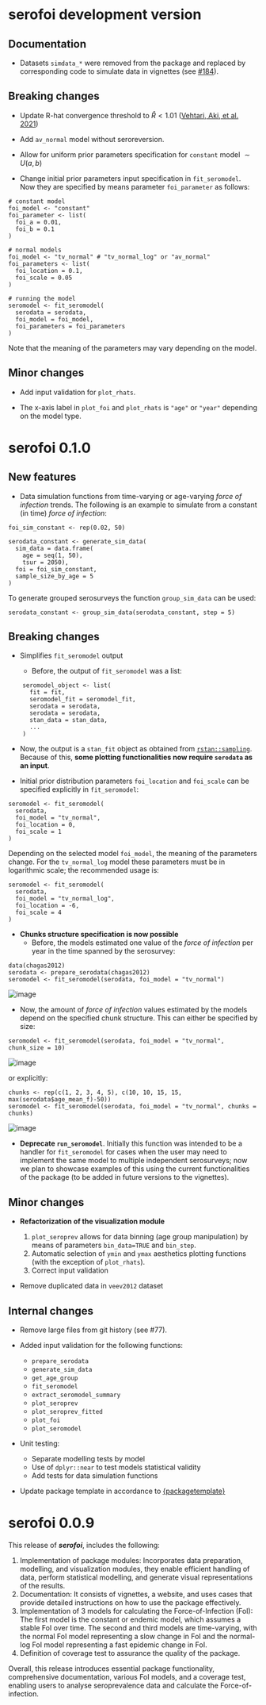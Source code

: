 # serofoi development version

## Documentation

* Datasets `simdata_*` were removed from the package and replaced by corresponding code to simulate data in vignettes (see [#184](https://github.com/epiverse-trace/serofoi/pull/184)).

## Breaking changes

* Update R-hat convergence threshold to $\hat{R} < 1.01$ ([Vehtari, Aki, et al. 2021](https://projecteuclid.org/journals/bayesian-analysis/volume-16/issue-2/Rank-Normalization-Folding-and-Localization--An-Improved-R%cb%86-for/10.1214/20-BA1221.full))

* Add `av_normal` model without seroreversion.

* Allow for uniform prior parameters specification for `constant` model $\sim U(a, b)$

* Change initial prior parameters input specification in `fit_seromodel`. Now they are specified by means 
parameter `foi_parameter` as follows:

```
# constant model
foi_model <- "constant"
foi_parameter <- list(
  foi_a = 0.01,
  foi_b = 0.1
)

# normal models
foi_model <- "tv_normal" # "tv_normal_log" or "av_normal"
foi_parameters <- list(
  foi_location = 0.1,
  foi_scale = 0.05
)

# running the model
seromodel <- fit_seromodel(
  serodata = serodata,
  foi_model = foi_model,
  foi_parameters = foi_parameters
)
```

Note that the meaning of the parameters may vary depending on the model.


## Minor changes

* Add input validation for `plot_rhats`.

* The x-axis label in `plot_foi` and `plot_rhats` is `"age"` or `"year"` depending on the model type.

# serofoi 0.1.0

## New features

* Data simulation functions from time-varying or age-varying _force of infection_ trends. The following is an example to simulate from a constant (in time) _force of infection_:
```
foi_sim_constant <- rep(0.02, 50)

serodata_constant <- generate_sim_data(  
  sim_data = data.frame(  
    age = seq(1, 50),  
    tsur = 2050),  
  foi = foi_sim_constant,  
  sample_size_by_age = 5  
)  
```
To generate grouped serosurveys the function `group_sim_data` can be used:
```
serodata_constant <- group_sim_data(serodata_constant, step = 5)
```

## Breaking changes

* Simplifies `fit_seromodel` output

  * Before, the output of `fit_seromodel` was a list:
```
    seromodel_object <- list(
      fit = fit,
      seromodel_fit = seromodel_fit,
      serodata = serodata,
      serodata = serodata,
      stan_data = stan_data,
      ...
    )
```
  * Now, the output is a `stan_fit` object as obtained from [`rstan::sampling`](https://mc-stan.org/rstan/reference/stanmodel-method-sampling.html). Because of this, **some plotting functionalities now require `serodata` as an input**.

* Initial prior distribution parameters `foi_location` and `foi_scale` can be specified explicitly in `fit_seromodel`:
```
seromodel <- fit_seromodel(
  serodata,
  foi_model = "tv_normal",
  foi_location = 0,
  foi_scale = 1
)
```
Depending on the selected model `foi_model`, the meaning of the parameters change. For the `tv_normal_log` model these parameters must be in logarithmic scale; the recommended usage is:
```
seromodel <- fit_seromodel(
  serodata,
  foi_model = "tv_normal_log",
  foi_location = -6,
  foi_scale = 4
)
```

* **Chunks structure specification is now possible**
  * Before, the models estimated one value of the _force of infection_ per year in the time spanned by the serosurvey:
```
data(chagas2012)
serodata <- prepare_serodata(chagas2012)
seromodel <- fit_seromodel(serodata, foi_model = "tv_normal")
```
![image](https://github.com/epiverse-trace/serofoi/assets/45337127/3ab8e761-d92b-4d10-8897-a8c6d6add854) 

  * Now, the amount of _force of infection_ values estimated by the models depend on the specified chunk structure. This can either be specified by size:
```
seromodel <- fit_seromodel(serodata, foi_model = "tv_normal", chunk_size = 10)
```
![image](https://github.com/epiverse-trace/serofoi/assets/45337127/b70e2315-64b5-4cbb-b770-85b6f27175e8)

or explicitly:
```
chunks <- rep(c(1, 2, 3, 4, 5), c(10, 10, 15, 15, max(serodata$age_mean_f)-50))
seromodel <- fit_seromodel(serodata, foi_model = "tv_normal", chunks = chunks)
```
![image](https://github.com/epiverse-trace/serofoi/assets/45337127/2cb998db-b86b-4c2d-9693-4a683d3a1267)

* **Deprecate `run_seromodel`**. Initially this function was intended to be a handler for `fit_seromodel` for cases when the user may need to implement the same model to multiple independent serosurveys; now we plan to showcase examples of this using the current functionalities of the package (to be added in future versions to the vignettes). 

## Minor changes

* **Refactorization of the visualization module**
  1. `plot_seroprev` allows for data binning (age group manipulation) by means of parameters `bin_data=TRUE` and `bin_step`.
  2. Automatic selection of `ymin` and `ymax` aesthetics plotting functions (with the exception of `plot_rhats`).
  3. Correct input validation

* Remove duplicated data in `veev2012` dataset

## Internal changes

* Remove large files from git history (see #77).

* Added input validation for the following functions:
  * `prepare_serodata`
  * `generate_sim_data`
  * `get_age_group`
  * `fit_seromodel`
  * `extract_seromodel_summary`
  * `plot_seroprev`
  * `plot_seroprev_fitted`
  * `plot_foi`
  * `plot_seromodel`

* Unit testing:
  * Separate modelling tests by model
  * Use of  `dplyr::near` to test models statistical validity
  * Add tests for data simulation functions

* Update package template in accordance to [{packagetemplate}](https://github.com/epiverse-trace/packagetemplate)

# serofoi 0.0.9

This release of _**serofoi**_, includes the following:

1. Implementation of package modules: Incorporates data preparation, modelling, and visualization modules, they enable efficient handling of data, perform statistical modelling, and generate visual representations of the results.
2. Documentation: It consists of vignettes, a website, and uses cases that provide detailed instructions on how to use the package effectively.
3. Implementation of 3 models for calculating the Force-of-Infection (FoI): The first model is the constant or endemic model, which assumes a stable FoI over time. The second and third models are time-varying, with the normal FoI model representing a slow change in FoI and the normal-log FoI model representing a fast epidemic change in FoI.
4. Definition of coverage test to assurance the quality of the package.

Overall, this release introduces essential package functionality, comprehensive documentation, various FoI models, and a coverage test, enabling users to analyse seroprevalence data and calculate the Force-of-infection.
